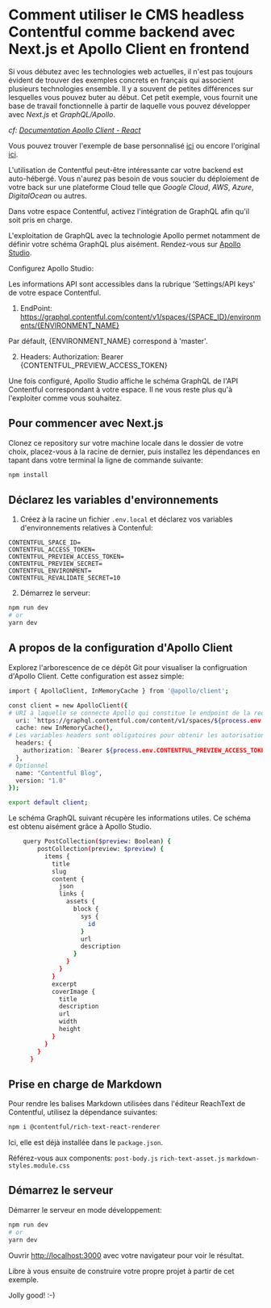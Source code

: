 # Comment utiliser le CMS headless Contentful comme backend avec Next.js et Apollo Client en frontend

Si vous débutez avec les technologies web actuelles, il n'est pas toujours évident de trouver des exemples concrets en français qui associent plusieurs technologies ensemble. Il y a souvent de petites différences sur lesquelles vous pouvez buter au début. Cet petit exemple, vous fournit une base de travail fonctionnelle à partir de laquelle vous pouvez développer avec *Next.js* et *GraphQL/Apollo*.

*cf: [Documentation Apollo Client - React](https://www.apollographql.com/docs/react/)*

Vous pouvez trouver l'exemple de base personnalisé [ici](https://github.com/jercomio/contentful-nextjs-demo) ou encore l'original [ici](https://github.com/vercel/next.js/tree/canary/examples/cms-contentful).

L'utilisation de Contentful peut-être intéressante car votre backend est auto-hébergé. Vous n'aurez pas besoin de vous soucier du déploiement de votre back sur une plateforme Cloud telle que *Google Cloud*, *AWS*, *Azure*, *DigitalOcean* ou autres.

Dans votre espace Contentful, activez l'intégration de GraphQL afin qu'il soit pris en charge.

L'exploitation de GraphQL avec la technologie Apollo permet notamment de définir votre schéma GraphQL plus aisément. Rendez-vous sur [Apollo Studio](https://studio.apollographql.com/sandbox/explorer).

Configurez Apollo Studio:

Les informations API sont accessibles dans la rubrique 'Settings/API keys' de votre espace Contentful.

1. EndPoint: https://graphql.contentful.com/content/v1/spaces/{SPACE_ID}/environments/{ENVIRONMENT_NAME}

Par défault, {ENVIRONMENT_NAME} correspond à 'master'.

2. Headers:
   Authorization: Bearer {CONTENTFUL_PREVIEW_ACCESS_TOKEN}

Une fois configuré, Apollo Studio affiche le schéma GraphQL de l'API Contentful correspondant à votre espace. Il ne vous reste plus qu'à l'exploiter comme vous souhaitez.


## Pour commencer avec Next.js

Clonez ce repository sur votre machine locale dans le dossier de votre choix, placez-vous à la racine de dernier, puis installez les dépendances en tapant dans votre terminal la ligne de commande suivante:

```bash
npm install
```


## Déclarez les variables d'environnements

1. Créez à la racine un fichier ```.env.local``` et déclarez vos variables d'environnements relatives à Contenful:

```
CONTENTFUL_SPACE_ID=
CONTENTFUL_ACCESS_TOKEN=
CONTENTFUL_PREVIEW_ACCESS_TOKEN=
CONTENTFUL_PREVIEW_SECRET=
CONTENTFUL_ENVIRONMENT=
CONTENTFUL_REVALIDATE_SECRET=10
```

2. Démarrez le serveur:

```bash
npm run dev
# or
yarn dev
```

## A propos de la configuration d'Apollo Client

Explorez l'arborescence de ce dépôt Git pour visualiser la configruation d'Apollo Client. Cette configuration est assez simple:

```bash
import { ApolloClient, InMemoryCache } from '@apollo/client';

const client = new ApolloClient({
# URI à laquelle se connecte Apollo qui constitue le endpoint de la requête
  uri: `https://graphql.contentful.com/content/v1/spaces/${process.env.CONTENTFUL_SPACE_ID}/environments/${process.env.CONTENTFUL_ENVIRONMENT}`,
  cache: new InMemoryCache(),
# Les variables headers sont obligatoires pour obtenir les autorisations nécessaires
  headers: {
    authorization: `Bearer ${process.env.CONTENTFUL_PREVIEW_ACCESS_TOKEN}`,
  },
# Optionnel
  name: "Contentful Blog",
  version: "1.0"
});

export default client;
```

Le schéma GraphQL suivant récupère les informations utiles. Ce schéma est obtenu aisément grâce à Apollo Studio.

```bash
    query PostCollection($preview: Boolean) {
        postCollection(preview: $preview) {
          items {
            title
            slug
            content {
              json
              links {
                assets {
                  block {
                    sys {
                      id
                    }
                    url
                    description
                  }
                }
              }
            }
            excerpt
            coverImage {
              title
              description
              url
              width
              height
            }
          }
        }
      }
```

## Prise en charge de Markdown

Pour rendre les balises Markdown utilisées dans l'éditeur ReachText de Contentful, utilisez la dépendance suivantes:

```bash
npm i @contentful/rich-text-react-renderer
```

Ici, elle est déjà installée dans le ```package.json```.

Référez-vous aux components:
```post-body.js```
```rich-text-asset.js```
```markdown-styles.module.css```


## Démarrez le serveur

Démarrer le serveur en mode développement:

```bash
npm run dev
# or
yarn dev
```

Ouvrir [http://localhost:3000](http://localhost:3000) avec votre navigateur pour voir le résultat.

Libre à vous ensuite de construire votre propre projet à partir de cet exemple.

Jolly good! :-)